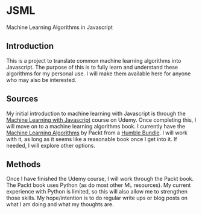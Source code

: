 # JSML
Machine Learning Algorithms in Javascript

## Introduction
This is a project to translate common machine learning algorithms into Javascript. The purpose of this is to fully learn and understand these algorithms for my personal use. I will make them available here for anyone who may also be interested.

## Sources
My initial introduction to machine learning with Javascript is through the [Machine Learning with Javascript](https://www.udemy.com/machine-learning-with-javascript/) course on Udemy. Once completing this, I will move on to a machine learning algorithms book. I currently have the [Machine Learning Algorithms](https://www.packtpub.com/big-data-and-business-intelligence/machine-learning-algorithms) by Packt from a [Humble Bundle](https://www.humblebundle.com/). I will work with it, as long as it seems like a reasonable book once I get into it. If needed, I will explore other options.

## Methods
Once I have finished the Udemy course, I will work through the Packt book. The Packt book uses Python (as do most other ML resources). My current experience with Python is limited, so this will also allow me to strengthen those skills. My hope/intention is to do regular write ups or blog posts on what I am doing and what my thoughts are. 